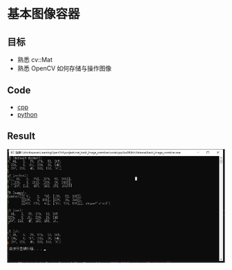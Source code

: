 # 基本图像容器

## 目标

- 熟悉 cv::Mat
- 熟悉 OpenCV 如何存储与操作图像

## Code

- [cpp](./code/cpp)
- [python](./code/python)

## Result

![result](https://github.com/QWERDF007/LearningOpenCV4/blob/master/project/mat_basic_image_container/result/result.jpg)



